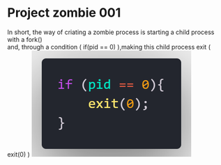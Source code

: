 # Project zombie 001
In short, the way of criating a zombie process is starting a child process with a fork()<br>
and, through a condition ( if(pid == 0) ),making this child process exit ( exit(0) ) <img src="../image/code.png" alt="imagem do codigo">
